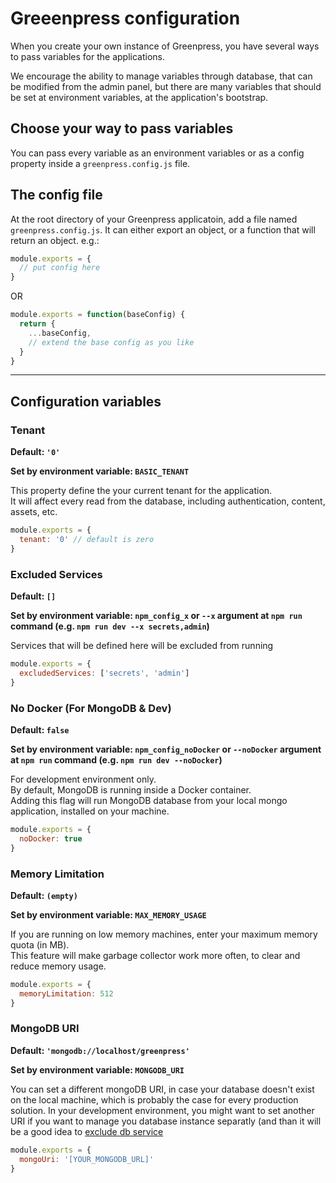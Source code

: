 # Greeenpress configuration

When you create your own instance of Greenpress, you have several ways to pass variables for the applications.

We encourage the ability to manage variables through database, that can be modified from the admin panel, but there are many variables that should be set at environment variables, at the application's bootstrap.

## Choose your way to pass variables

You can pass every variable as an environment variables or as a config property inside a `greenpress.config.js` file.

## The config file

At the root directory of your Greenpress applicatoin, add a file named `greenpress.config.js`.
It can either export an object, or a function that will return an object. e.g.:

```js
module.exports = {
  // put config here
}
```

OR


```js
module.exports = function(baseConfig) {
  return {
    ...baseConfig,
    // extend the base config as you like
  }
}
```

<hr>

## Configuration variables

### Tenant

**Default: `'0'`**

**Set by environment variable: `BASIC_TENANT`**

This property define the your current tenant for the application.<br>
It will affect every read from the database, including authentication, content, assets, etc.

```js
module.exports = {
  tenant: '0' // default is zero
}
```



### Excluded Services

**Default: `[]`**

**Set by environment variable: `npm_config_x` or `--x` argument at `npm run` command (e.g. `npm run dev --x secrets,admin`)**

Services that will be defined here will be excluded from running

```js
module.exports = {
  excludedServices: ['secrets', 'admin']
}
```


### No Docker (For MongoDB & Dev)

**Default: `false`**

**Set by environment variable: `npm_config_noDocker` or `--noDocker` argument at `npm run` command (e.g. `npm run dev --noDocker`)**

For development environment only.<br>
By default, MongoDB is running inside a Docker container.<br>
Adding this flag will run MongoDB database from your local mongo application, installed on your machine.

```js
module.exports = {
  noDocker: true
}
```


### Memory Limitation

**Default: `(empty)`**

**Set by environment variable: `MAX_MEMORY_USAGE`**

If you are running on low memory machines, enter your maximum memory quota (in MB).<br>
This feature will make garbage collector work more often, to clear and reduce memory usage.

```js
module.exports = {
  memoryLimitation: 512
}
```


### MongoDB URI

**Default: `'mongodb://localhost/greenpress'`**

**Set by environment variable: `MONGODB_URI`**

You can set a different mongoDB URI, in case your database doesn't exist on the local machine, which is probably the case for every production solution.
In your development environment, you might want to set another URI if you want to manage you database instance separatly (and than it will be a good idea to [exclude db service](#excluded-services)

```js
module.exports = {
  mongoUri: '[YOUR_MONGODB_URL]'
}
```
